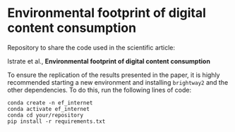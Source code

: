 # Environmental footprint of digital content consumption

Repository to share the code used in the scientific article:

Istrate et al., **Environmental footprint of digital content consumption**

To ensure the replication of the results presented in the paper, it is highly recommended starting a new environment and installing `brightway2` and the other dependencies. To do this, run the following lines of code:

```
conda create -n ef_internet
conda activate ef_internet
conda cd your/repository
pip install -r requirements.txt
```
